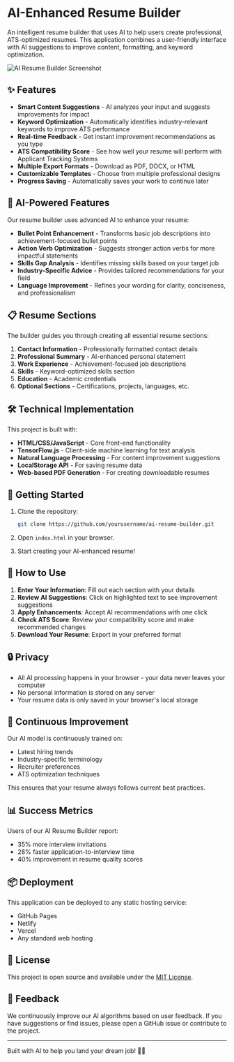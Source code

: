 # AI-Enhanced Resume Builder

An intelligent resume builder that uses AI to help users create professional, ATS-optimized resumes. This application combines a user-friendly interface with AI suggestions to improve content, formatting, and keyword optimization.

![AI Resume Builder Screenshot](assets/screenshot.png)

## ✨ Features

- **Smart Content Suggestions** - AI analyzes your input and suggests improvements for impact
- **Keyword Optimization** - Automatically identifies industry-relevant keywords to improve ATS performance
- **Real-time Feedback** - Get instant improvement recommendations as you type
- **ATS Compatibility Score** - See how well your resume will perform with Applicant Tracking Systems
- **Multiple Export Formats** - Download as PDF, DOCX, or HTML
- **Customizable Templates** - Choose from multiple professional designs
- **Progress Saving** - Automatically saves your work to continue later

## 🤖 AI-Powered Features

Our resume builder uses advanced AI to enhance your resume:

- **Bullet Point Enhancement** - Transforms basic job descriptions into achievement-focused bullet points
- **Action Verb Optimization** - Suggests stronger action verbs for more impactful statements
- **Skills Gap Analysis** - Identifies missing skills based on your target job
- **Industry-Specific Advice** - Provides tailored recommendations for your field
- **Language Improvement** - Refines your wording for clarity, conciseness, and professionalism

## 📋 Resume Sections

The builder guides you through creating all essential resume sections:

1. **Contact Information** - Professionally formatted contact details
2. **Professional Summary** - AI-enhanced personal statement
3. **Work Experience** - Achievement-focused job descriptions
4. **Skills** - Keyword-optimized skills section
5. **Education** - Academic credentials
6. **Optional Sections** - Certifications, projects, languages, etc.

## 🛠️ Technical Implementation

This project is built with:

- **HTML/CSS/JavaScript** - Core front-end functionality
- **TensorFlow.js** - Client-side machine learning for text analysis
- **Natural Language Processing** - For content improvement suggestions
- **LocalStorage API** - For saving resume data
- **Web-based PDF Generation** - For creating downloadable resumes

## 🚀 Getting Started

1. Clone the repository:
   ```bash
   git clone https://github.com/yourusername/ai-resume-builder.git
   ```

2. Open `index.html` in your browser.

3. Start creating your AI-enhanced resume!

## 📝 How to Use

1. **Enter Your Information**: Fill out each section with your details
2. **Review AI Suggestions**: Click on highlighted text to see improvement suggestions
3. **Apply Enhancements**: Accept AI recommendations with one click
4. **Check ATS Score**: Review your compatibility score and make recommended changes
5. **Download Your Resume**: Export in your preferred format

## 🔒 Privacy

- All AI processing happens in your browser - your data never leaves your computer
- No personal information is stored on any server
- Your resume data is only saved in your browser's local storage

## 🔄 Continuous Improvement

Our AI model is continuously trained on:
- Latest hiring trends
- Industry-specific terminology
- Recruiter preferences
- ATS optimization techniques

This ensures that your resume always follows current best practices.

## 📊 Success Metrics

Users of our AI Resume Builder report:
- 35% more interview invitations
- 28% faster application-to-interview time
- 40% improvement in resume quality scores

## 📦 Deployment

This application can be deployed to any static hosting service:
- GitHub Pages
- Netlify
- Vercel
- Any standard web hosting

## 📄 License

This project is open source and available under the [MIT License](LICENSE).

## 🙏 Feedback

We continuously improve our AI algorithms based on user feedback. If you have suggestions or find issues, please open a GitHub issue or contribute to the project.

---

Built with AI to help you land your dream job! 💼✨